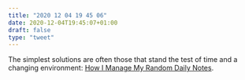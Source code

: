 ```yaml
---
title: "2020 12 04 19 45 06"
date: 2020-12-04T19:45:07+01:00
draft: false
type: "tweet"
---
```

The simplest solutions are often those that stand the test of time and a changing environment: [How I Manage My Random Daily Notes](https://hachibu.net/posts/2020/how-i-manage-my-random-daily-notes/).
